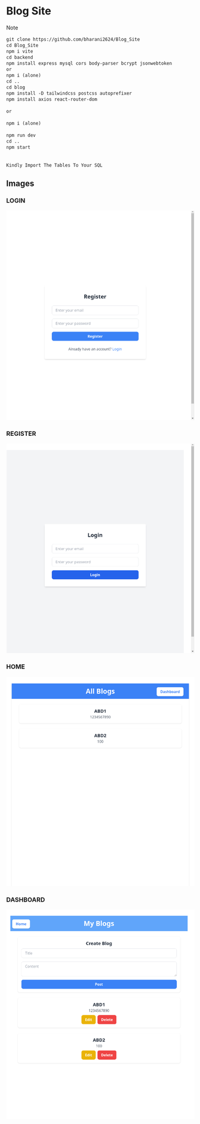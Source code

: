 # Blog Site 

> [!NOTE]
``` 
git clone https://github.com/bharani2624/Blog_Site
cd Blog_Site
npm i vite
cd backend
npm install express mysql cors body-parser bcrypt jsonwebtoken
or
npm i (alone)
cd ..
cd blog
npm install -D tailwindcss postcss autoprefixer
npm install axios react-router-dom

or 

npm i (alone)

npm run dev
cd ..
npm start


Kindly Import The Tables To Your SQL
```
## Images

### LOGIN
![IMAGE 1](vokoscreenNG-2024-12-18_16-16-53.811.png)

### REGISTER
![IMAGE 2](vokoscreenNG-2024-12-18_16-16-40.354.png)

### HOME
![IMAGE 3](vokoscreenNG-2024-12-18_16-16-01.046.png)

### DASHBOARD
![IMAGE 4](vokoscreenNG-2024-12-18_16-16-17.200.png)
